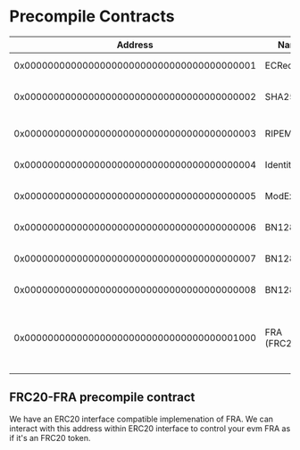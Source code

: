 # Precompile Contracts
Address | Name | Features
--- | --- | ---
0x0000000000000000000000000000000000000001 | ECRecover | ECDSA public key recovery
0x0000000000000000000000000000000000000002 | SHA256 | SHA-2 256-bit hash function
0x0000000000000000000000000000000000000003 | RIPEMD160 | RIPEMD 160-bit hash function
0x0000000000000000000000000000000000000004 | Identity | Identity function
0x0000000000000000000000000000000000000005 | ModExp | Big integer modular exponentiation
0x0000000000000000000000000000000000000006 | BN128Add | Elliptic curve addition
0x0000000000000000000000000000000000000007 | BN128Mul | Elliptic curve scalar multiplication
0x0000000000000000000000000000000000000008 | BN128Pair | Elliptic curve pairing check
0x0000000000000000000000000000000000001000 | FRA (FRC20) | Implement native token FRA to support IERC20 interface



## FRC20-FRA precompile contract
We have an ERC20 interface compatible implemenation of FRA. We can interact with this address within ERC20 interface to control your evm FRA as if it's an FRC20 token.




